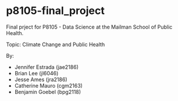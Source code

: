 # p8105-final_project

Final prject for P8105 - Data Science at the Mailman School of Public Health.

Topic: Climate Change and Public Health

By:
- Jennifer Estrada (jae2186)
- Brian Lee (jl6046)
- Jesse Ames (jra2186)
- Catherine Mauro (cgm2163)
- Benjamin Goebel (bpg2118)


